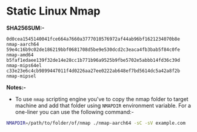 # Static Linux Nmap

**SHA256SUM:-**

```
0d0cea1545140041fce664a7660a3777010576972af44ab96bf1621234070b8e  nmap-aarch64
59e4c16b9c02de186219bbf0681708d5be9e530dcd2c3eaca4fb3bab5f84c0fe  nmap-amd64
b5faf1edaee139f32de14e28cc1b771b96a9525b9fbe5702e5abbb14fd36c39d  nmap-mips64el
c33e23e6c4cb9899447011f4d0226aa27ee0222ab648ef7bd5614dc5a42a8f2b  nmap-mipsel
```


**Notes:-**

* To use `nmap` scripting engine you've to copy the nmap folder to target machine and add that folder using `NMAPDIR` environment variable. For a one-liner you can use the following command:-

```sh
NMAPDIR=/path/to/folder/of/nmap ./nmap-aarch64 -sC -sV example.com
```
